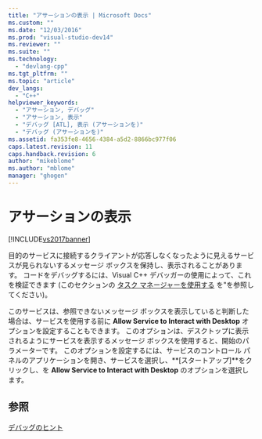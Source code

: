 ```yaml
---
title: "アサーションの表示 | Microsoft Docs"
ms.custom: ""
ms.date: "12/03/2016"
ms.prod: "visual-studio-dev14"
ms.reviewer: ""
ms.suite: ""
ms.technology: 
  - "devlang-cpp"
ms.tgt_pltfrm: ""
ms.topic: "article"
dev_langs: 
  - "C++"
helpviewer_keywords: 
  - "アサーション, デバッグ"
  - "アサーション, 表示"
  - "デバッグ [ATL], 表示 (アサーションを)"
  - "デバッグ (アサーションを)"
ms.assetid: fa353fe8-4656-4384-a5d2-8866bc977f06
caps.latest.revision: 11
caps.handback.revision: 6
author: "mikeblome"
ms.author: "mblome"
manager: "ghogen"
---
```

# アサーションの表示
[!INCLUDE[vs2017banner](../assembler/inline/includes/vs2017banner.md)]

目的のサービスに接続するクライアントが応答しなくなったように見えるサービスが見られないするメッセージ ボックスを保持し、表示されることがあります。  コードをデバッグするには、Visual C\+\+ デバッガーの使用によって、これを検証できます \(このセクションの [タスク マネージャーを使用する](../atl/using-task-manager.md) を"を参照してください\)。  
  
 このサービスは、参照できないメッセージ ボックスを表示していると判断した場合は、サービスを使用する前に **Allow Service to Interact with Desktop** オプションを設定することもできます。  このオプションは、デスクトップに表示されるようにサービスを表示するメッセージ ボックスを使用すると、開始のパラメーターです。  このオプションを設定するには、サービスのコントロール パネルのアプリケーションを開き、サービスを選択し、**\[スタートアップ\]**をクリックし、を **Allow Service to Interact with Desktop** のオプションを選択します。  
  
## 参照  
 [デバッグのヒント](../atl/debugging-tips.md)